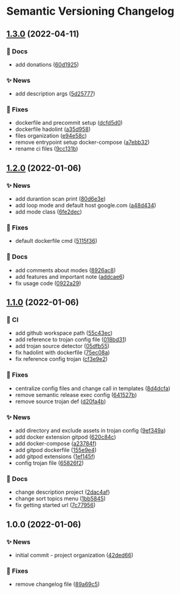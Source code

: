 # Semantic Versioning Changelog

## [1.3.0](https://github.com/lpmatos/dummy-port-scanner/compare/1.2.0...1.3.0) (2022-04-11)


### :memo: Docs

* add donations ([60d1925](https://github.com/lpmatos/dummy-port-scanner/commit/60d192572707981c353e1f6aba6058c3dd2edaac))


### :sparkles: News

* add description args ([5d25777](https://github.com/lpmatos/dummy-port-scanner/commit/5d257772a5925562cb041647809e8442b4ca9f48))


### :bug: Fixes

* dockerfile and precommit setup ([dcfd5d0](https://github.com/lpmatos/dummy-port-scanner/commit/dcfd5d09e318a7833de86d2f76b805a2778a34f6))
* dockerfile hadolint ([a35d958](https://github.com/lpmatos/dummy-port-scanner/commit/a35d9588931762f383d6cda04138776980e0b6f7))
* files organization ([e94e58c](https://github.com/lpmatos/dummy-port-scanner/commit/e94e58c9e64581001a72a4909e1e4eb6d7a52042))
* remove entrypoint setup docker-compose ([a7ebb32](https://github.com/lpmatos/dummy-port-scanner/commit/a7ebb32d85a23ea621566f56eeb87babd00e5aa6))
* rename ci files ([9cc131b](https://github.com/lpmatos/dummy-port-scanner/commit/9cc131bdfd8c7071215093ae00d26250a13f6961))

## [1.2.0](https://github.com/lpmatos/dummy-port-scanner/compare/1.1.0...1.2.0) (2022-01-06)


### :sparkles: News

* add durantion scan print ([80d6e3e](https://github.com/lpmatos/dummy-port-scanner/commit/80d6e3e5b1b313abcf5b1c009678a0df8ea2c3aa))
* add loop mode and default host google.com ([a48d434](https://github.com/lpmatos/dummy-port-scanner/commit/a48d434ebb991afe80319d3d7741f219f0046f20))
* add mode class ([6fe2dec](https://github.com/lpmatos/dummy-port-scanner/commit/6fe2dec390f700e43226cad3e3e3a26a4dc4bf7a))


### :bug: Fixes

* default dockerfile cmd ([5115f36](https://github.com/lpmatos/dummy-port-scanner/commit/5115f366916d5a492e7782c01eaa4712e25baada))


### :memo: Docs

* add comments about modes ([8926ac8](https://github.com/lpmatos/dummy-port-scanner/commit/8926ac8bd287e19ae4beec8ee85e3d88f48d1d78))
* add features and important note ([addcae6](https://github.com/lpmatos/dummy-port-scanner/commit/addcae629d33dfac46e8daa7b50dc3f69285f139))
* fix usage code ([0922a29](https://github.com/lpmatos/dummy-port-scanner/commit/0922a29afb8c2954f7a62a6f90fb4d5f9328b6c4))

## [1.1.0](https://github.com/lpmatos/dummy-port-scanner/compare/1.0.0...1.1.0) (2022-01-06)


### :repeat: CI

* add github workspace path ([55c43ec](https://github.com/lpmatos/dummy-port-scanner/commit/55c43ecd893adbe33e152002483d05d3a0364d30))
* add reference to trojan config file ([018bd31](https://github.com/lpmatos/dummy-port-scanner/commit/018bd31118824a1372efbf4442f3a46e7dab75cf))
* add trojan source detector ([05dfb55](https://github.com/lpmatos/dummy-port-scanner/commit/05dfb55d27e2a6ce5e78fbacc500ddaaa65c051d))
* fix hadolint with dockerfile ([75ec08a](https://github.com/lpmatos/dummy-port-scanner/commit/75ec08a794714db41a2a18672ef48bcc657321b1))
* fix reference config trojan ([cf3e9e2](https://github.com/lpmatos/dummy-port-scanner/commit/cf3e9e2a5457c2ed611e09abd515b58b716b1dcd))


### :bug: Fixes

* centralize config files and change call in templates ([8d4dcfa](https://github.com/lpmatos/dummy-port-scanner/commit/8d4dcfa6ff51b7b273636e3faedf7534f5ec65f3))
* remove semantic release exec config ([641527b](https://github.com/lpmatos/dummy-port-scanner/commit/641527b1d936f131e5746fa8328b7ea8859a07cf))
* remove source trojan def ([d20fa4b](https://github.com/lpmatos/dummy-port-scanner/commit/d20fa4bf9bea8159e1c570ade7d35fb401b05ef5))


### :sparkles: News

* add directory and exclude assets in trojan config ([9ef349a](https://github.com/lpmatos/dummy-port-scanner/commit/9ef349a3489cfc3f2642611259b5295179515c90))
* add docker extension gitpod ([620c84c](https://github.com/lpmatos/dummy-port-scanner/commit/620c84c912658435771e2cce362820dc3b13a280))
* add docker-compose ([a23784f](https://github.com/lpmatos/dummy-port-scanner/commit/a23784faaefd39eda0db88638999ca103719e94f))
* add gitpod dockerfile ([155e9e4](https://github.com/lpmatos/dummy-port-scanner/commit/155e9e4e4d1dbc50679da086c4df26493f80b7d9))
* add gitpod extensions ([1ef145f](https://github.com/lpmatos/dummy-port-scanner/commit/1ef145f8ea86c7d6d3727bae2f3f20c8b98af28f))
* config trojan file ([65826f2](https://github.com/lpmatos/dummy-port-scanner/commit/65826f2574a60e6af449546f1f7c5203f42654c0))


### :memo: Docs

* change description project ([2dac4af](https://github.com/lpmatos/dummy-port-scanner/commit/2dac4af6e3823e97d8792b538b43621d31082770))
* change sort topics menu ([1bb5845](https://github.com/lpmatos/dummy-port-scanner/commit/1bb58458927d953d1dc52f09c54dda0d8aba49af))
* fix getting started url ([7c77956](https://github.com/lpmatos/dummy-port-scanner/commit/7c77956d5f5eaa1aedaea8b1277179984d9f6299))

## 1.0.0 (2022-01-06)


### :sparkles: News

* initial commit - project organization ([42ded66](https://github.com/lpmatos/dummy-port-scanner/commit/42ded667cd16327837701ec05e5d5f3be233df92))


### :bug: Fixes

* remove changelog file ([89a69c5](https://github.com/lpmatos/dummy-port-scanner/commit/89a69c55dc64dce9a1bb1ba18c76df4dfd6345e7))
